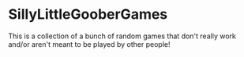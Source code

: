 # SillyLittleGooberGames
 This is a collection of a bunch of random games that don't really work and/or aren't meant to be played by other people!
